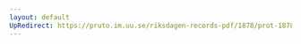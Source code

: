 ```yaml
---
layout: default
UpRedirect: https://pruto.im.uu.se/riksdagen-records-pdf/1878/prot-1878--fk--005/prot-1878--fk--005_000.pdf
---
```

